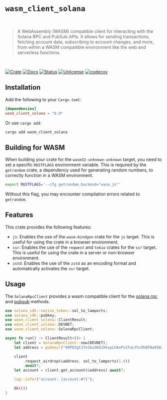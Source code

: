 # `wasm_client_solana`

<br />

> A WebAssembly (WASM) compatible client for interacting with the Solana RPC and PubSub APIs. It allows for sending transactions, fetching account data, subscribing to account changes, and more, from within a WASM compaitible environment like the web and serverless functions.

<br />

[![Crate][crate-image]][crate-link] [![Docs][docs-image]][docs-link] [![Status][ci-status-image]][ci-status-link] [![Unlicense][unlicense-image]][unlicense-link] [![codecov][codecov-image]][codecov-link]

## Installation

Add the following to your `Cargo.toml`:

```toml
[dependencies]
wasm_client_solana = "0.9"
```

Or use `cargo add`:

```bash
cargo add wasm_client_solana
```

## Building for WASM

When building your crate for the `wasm32-unknown-unknown` target, you need to set a specific `RUSTFLAGS` environment variable. This is required by the `getrandom` crate, a dependency used for generating random numbers, to correctly function in a WASM environment.

```bash
export RUSTFLAGS='--cfg getrandom_backend="wasm_js"'
```

Without this flag, you may encounter compilation errors related to `getrandom`.

## Features

This crate provides the following features:

- `js`: Enables the use of the `wasm-bindgen` crate for the `js` target. This is useful for using the crate in a browser environment.
- `ssr`: Enables the use of the `reqwest` and `tokio` crates for the `ssr` target. This is useful for using the crate in a server or non-browser environment.
- `zstd`: Enables the use of the `zstd` as an encoding format and automatically activates the `ssr` target.

## Usage

The `SolanaRpcClient` provides a wasm compatible client for the [solana rpc](https://solana.com/docs/rpc) and [pubsub](https://solana.com/docs/rpc/websocket) methods.

```rust
use solana_sdk::native_token::sol_to_lamports;
use solana_sdk::pubkey;
use wasm_client_solana::ClientResult;
use wasm_client_solana::DEVNET;
use wasm_client_solana::SolanaRpcClient;

async fn run() -> ClientResult<()> {
	let client = SolanaRpcClient::new(DEVNET);
	let address = pubkey!("99P8ZgtJYe1buSK8JXkvpLh8xPsCFuLYhz9hQFNw93WJ");

	client
		.request_airdrop(&address, sol_to_lamports(1.0))
		.await?;
	let account = client.get_account(&address).await?;

	log::info!("account: {account:#?}");

	Ok(())
}
```

[crate-image]: https://img.shields.io/crates/v/wasm_client_solana.svg
[crate-link]: https://crates.io/crates/wasm_client_solana
[docs-image]: https://docs.rs/wasm_client_solana/badge.svg
[docs-link]: https://docs.rs/wasm_client_solana/
[ci-status-image]: https://github.com/ifiokjr/wasm_solana/workflows/ci/badge.svg
[ci-status-link]: https://github.com/ifiokjr/wasm_solana/actions?query=workflow:ci
[unlicense-image]: https://img.shields.io/badge/license-Unlicence-blue.svg
[unlicense-link]: https://opensource.org/license/unlicense
[codecov-image]: https://codecov.io/github/ifiokjr/wasm_solana/graph/badge.svg?token=87K799Q78I
[codecov-link]: https://codecov.io/github/ifiokjr/wasm_solana
